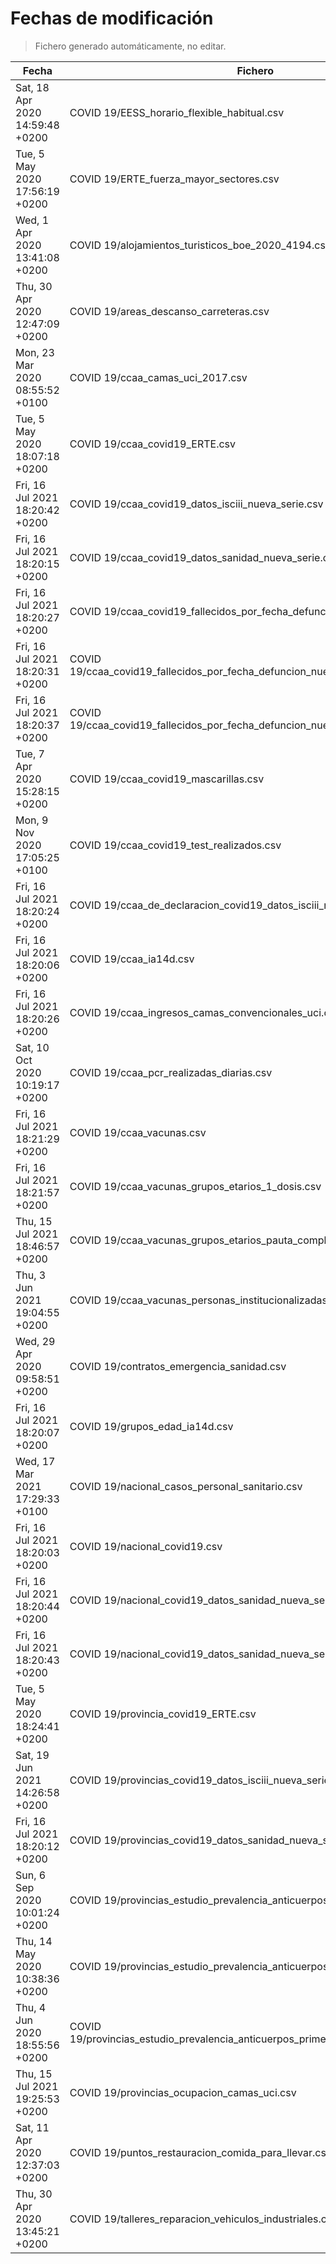 # Fechas de modificación

> Fichero generado automáticamente, no editar.

| Fecha                           | Fichero                  |
|---------------------------------|--------------------------|
| Sat, 18 Apr 2020 14:59:48 +0200  | COVID 19/EESS_horario_flexible_habitual.csv |
| Tue, 5 May 2020 17:56:19 +0200  | COVID 19/ERTE_fuerza_mayor_sectores.csv |
| Wed, 1 Apr 2020 13:41:08 +0200  | COVID 19/alojamientos_turisticos_boe_2020_4194.csv |
| Thu, 30 Apr 2020 12:47:09 +0200  | COVID 19/areas_descanso_carreteras.csv |
| Mon, 23 Mar 2020 08:55:52 +0100  | COVID 19/ccaa_camas_uci_2017.csv |
| Tue, 5 May 2020 18:07:18 +0200  | COVID 19/ccaa_covid19_ERTE.csv |
| Fri, 16 Jul 2021 18:20:42 +0200  | COVID 19/ccaa_covid19_datos_isciii_nueva_serie.csv |
| Fri, 16 Jul 2021 18:20:15 +0200  | COVID 19/ccaa_covid19_datos_sanidad_nueva_serie.csv |
| Fri, 16 Jul 2021 18:20:27 +0200  | COVID 19/ccaa_covid19_fallecidos_por_fecha_defuncion_nueva_serie.csv |
| Fri, 16 Jul 2021 18:20:31 +0200  | COVID 19/ccaa_covid19_fallecidos_por_fecha_defuncion_nueva_serie_long.csv |
| Fri, 16 Jul 2021 18:20:37 +0200  | COVID 19/ccaa_covid19_fallecidos_por_fecha_defuncion_nueva_serie_original.csv |
| Tue, 7 Apr 2020 15:28:15 +0200  | COVID 19/ccaa_covid19_mascarillas.csv |
| Mon, 9 Nov 2020 17:05:25 +0100  | COVID 19/ccaa_covid19_test_realizados.csv |
| Fri, 16 Jul 2021 18:20:24 +0200  | COVID 19/ccaa_de_declaracion_covid19_datos_isciii_nueva_serie.csv |
| Fri, 16 Jul 2021 18:20:06 +0200  | COVID 19/ccaa_ia14d.csv |
| Fri, 16 Jul 2021 18:20:26 +0200  | COVID 19/ccaa_ingresos_camas_convencionales_uci.csv |
| Sat, 10 Oct 2020 10:19:17 +0200  | COVID 19/ccaa_pcr_realizadas_diarias.csv |
| Fri, 16 Jul 2021 18:21:29 +0200  | COVID 19/ccaa_vacunas.csv |
| Fri, 16 Jul 2021 18:21:57 +0200  | COVID 19/ccaa_vacunas_grupos_etarios_1_dosis.csv |
| Thu, 15 Jul 2021 18:46:57 +0200  | COVID 19/ccaa_vacunas_grupos_etarios_pauta_completa.csv |
| Thu, 3 Jun 2021 19:04:55 +0200  | COVID 19/ccaa_vacunas_personas_institucionalizadas.csv |
| Wed, 29 Apr 2020 09:58:51 +0200  | COVID 19/contratos_emergencia_sanidad.csv |
| Fri, 16 Jul 2021 18:20:07 +0200  | COVID 19/grupos_edad_ia14d.csv |
| Wed, 17 Mar 2021 17:29:33 +0100  | COVID 19/nacional_casos_personal_sanitario.csv |
| Fri, 16 Jul 2021 18:20:03 +0200  | COVID 19/nacional_covid19.csv |
| Fri, 16 Jul 2021 18:20:44 +0200  | COVID 19/nacional_covid19_datos_sanidad_nueva_serie.csv |
| Fri, 16 Jul 2021 18:20:43 +0200  | COVID 19/nacional_covid19_datos_sanidad_nueva_serie_grupos_edad.csv |
| Tue, 5 May 2020 18:24:41 +0200  | COVID 19/provincia_covid19_ERTE.csv |
| Sat, 19 Jun 2021 14:26:58 +0200  | COVID 19/provincias_covid19_datos_isciii_nueva_serie.csv |
| Fri, 16 Jul 2021 18:20:12 +0200  | COVID 19/provincias_covid19_datos_sanidad_nueva_serie.csv |
| Sun, 6 Sep 2020 10:01:24 +0200  | COVID 19/provincias_estudio_prevalencia_anticuerpos_final.csv |
| Thu, 14 May 2020 10:38:36 +0200  | COVID 19/provincias_estudio_prevalencia_anticuerpos_primera_ronda.csv |
| Thu, 4 Jun 2020 18:55:56 +0200  | COVID 19/provincias_estudio_prevalencia_anticuerpos_primera_y_segunda_ronda.csv |
| Thu, 15 Jul 2021 19:25:53 +0200  | COVID 19/provincias_ocupacion_camas_uci.csv |
| Sat, 11 Apr 2020 12:37:03 +0200  | COVID 19/puntos_restauracion_comida_para_llevar.csv |
| Thu, 30 Apr 2020 13:45:21 +0200  | COVID 19/talleres_reparacion_vehiculos_industriales.csv |
